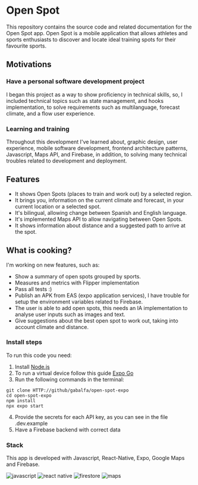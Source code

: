 # Open Spot
This repository contains the source code and related documentation for the Open Spot app.
Open Spot is a mobile application that allows athletes and sports enthusiasts to discover and locate ideal training spots for their favourite sports. 

## Motivations
### Have a personal software development project
I began this project as a way to show proficiency in technical skills, so, I included technical topics such as state management, and hooks implementation, to solve requirements such as multilanguage, forecast climate, and a flow user experience.
### Learning and training
Throughout this development I've learned about, graphic design, user experience, mobile software development, frontend architecture patterns, Javascript, Maps API, and Firebase, in addition, to solving many technical troubles related to development and deployment.

## Features
- It shows Open Spots (places to train and work out) by a selected region. 
- It brings you, information on the current climate and forecast, in your current location or a selected spot.
- It's bilingual, allowing change between Spanish and English language.
- It's implemented Maps API to allow navigating between Open Spots.
- It shows information about distance and a suggested path to arrive at the spot.

## What is cooking?
I'm working on new features, such as:
- Show a summary of open spots grouped by sports.
- Measures and metrics with Flipper implementation 
- Pass all tests :)
- Publish an APK from EAS (expo application services), I have trouble for setup the environment variables related to Firebase.
- The user is able to add open spots, this needs an IA implementation to analyse user inputs such as images and text.
- Give suggestions about the best open spot to work out, taking into account climate and distance.

### Install steps
To run this code you need:
1. Install [Node.js](https://nodejs.org/en)
2. To run a virtual device follow this guide [Expo Go](https://docs.expo.dev/get-started/expo-go/)
3. Run the following commands in the terminal:
```
git clone HTTP://github/gabalfa/open-spot-expo
cd open-spot-expo
npm install
npx expo start
```
4. Provide the secrets for each API key, as you can see in the file .dev.example
5. Have a Firebase backend with correct data

### Stack
This app is developed with Javascript, React-Native, Expo, Google Maps and Firebase.

![javascript](https://img.icons8.com/color/48/javascript--v1.png)
![react native](https://img.icons8.com/nolan/64/react-native.png)
![firestore](https://img.icons8.com/color/48/firebase.png)
![maps](https://img.icons8.com/color/48/google-maps-new.png)
